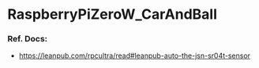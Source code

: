 # RaspberryPiZeroW_CarAndBall

### Ref. Docs:
- https://leanpub.com/rpcultra/read#leanpub-auto-the-jsn-sr04t-sensor
